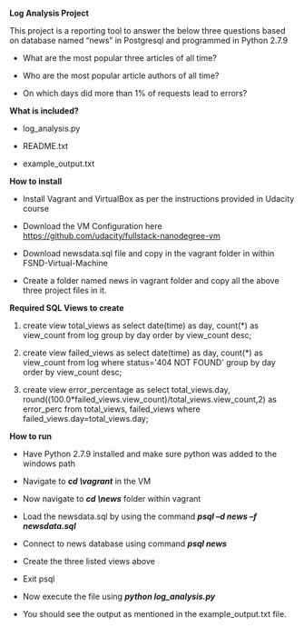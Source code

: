 **Log Analysis Project**

This project is a reporting tool to answer the below three questions
based on database named “news” in Postgresql and programmed in Python
2.7.9

-   What are the most popular three articles of all time?

-   Who are the most popular article authors of all time?

-   On which days did more than 1% of requests lead to errors?

**What is included?**

-   log\_analysis.py

-   README.txt

-   example\_output.txt

**How to install**

-   Install Vagrant and VirtualBox as per the instructions provided in
    Udacity course

-   Download the VM Configuration here
    <https://github.com/udacity/fullstack-nanodegree-vm>

-   Download newsdata.sql file and copy in the vagrant folder in within
    FSND-Virtual-Machine

-   Create a folder named news in vagrant folder and copy all the above
    three project files in it.

**Required SQL Views to create**

1.  create view total\_views as select date(time) as day, count(\*) as
    view\_count from log group by day order by view\_count desc;

2.  create view failed\_views as select date(time) as day, count(\*) as
    view\_count from log where status='404 NOT FOUND' group by day order
    by view\_count desc;

3.  create view error\_percentage as select
    total\_views.day, round((100.0\*failed\_views.view\_count)/total\_views.view\_count,2)
    as error\_perc from total\_views, failed\_views where
    failed\_views.day=total\_views.day;

**How to run**

-   Have Python 2.7.9 installed and make sure python was added to the
    windows path

-   Navigate to ***cd \\vagrant*** in the VM

-   Now navigate to ***cd \\news*** folder within vagrant

-   Load the newsdata.sql by using the command ***psql –d news –f
    newsdata.sql***

-   Connect to news database using command ***psql news***

-   Create the three listed views above

-   Exit psql

-   Now execute the file using ***python log\_analysis.py***

-   You should see the output as mentioned in the
    example\_output.txt file.


